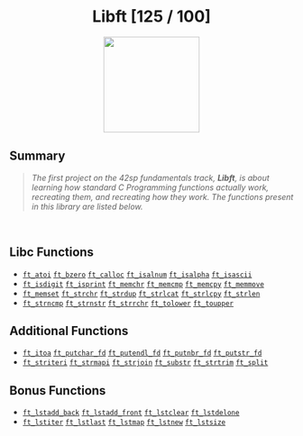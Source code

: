 <div align="center"><h1>Libft [125 / 100]</h1></div>

<div align="center">
   <a href="https://github.com/ArthurSobreira/42_libft" target="_blank">
      <img height=170 src="https://game.42sp.org.br/static/assets/achievements/libftm.png" hspace = "10">
   </a>
</div>

## Summary
> <i>The first project on the 42sp fundamentals track, <strong>Libft</strong>, is about</i>
> <i>learning how standard C Programming functions actually work, recreating them,</i>
> <i> and recreating how they work. The functions present in this library are listed below.</i>

<br>

## Libc Functions

* [`ft_atoi`](src/ft_atoi.c) [`ft_bzero`](src/ft_bzero.c) [`ft_calloc`](src/ft_calloc.c) [`ft_isalnum`](src/ft_isalnum.c) [`ft_isalpha`](src/ft_isalpha.c) [`ft_isascii`](src/ft_isascii.c)
* [`ft_isdigit`](src/ft_isdigit.c) [`ft_isprint`](src/ft_isprint.c) [`ft_memchr`](src/ft_memchr.c) [`ft_memcmp`](src/ft_memcmp.c) [`ft_memcpy`](src/ft_memcpy.c) [`ft_memmove`](src/ft_memmove.c)
* [`ft_memset`](src/ft_memset.c) [`ft_strchr`](src/ft_strchr.c) [`ft_strdup`](src/ft_strdup.c) [`ft_strlcat`](src/ft_strlcat.c) [`ft_strlcpy`](src/ft_strlcpy.c) [`ft_strlen`](src/ft_strlen.c)
* [`ft_strncmp`](src/ft_strncmp.c) [`ft_strnstr`](src/ft_strnstr.c) [`ft_strrchr`](src/ft_strrchr.c) [`ft_tolower`](src/ft_tolower.c) [`ft_toupper`](src/ft_toupper.c) 

## Additional Functions

* [`ft_itoa`](src/ft_itoa.c) [`ft_putchar_fd`](src/ft_putchar_fd.c) [`ft_putendl_fd`](src/ft_putendl_fd.c) [`ft_putnbr_fd`](src/ft_putnbr_fd.c) [`ft_putstr_fd`](src/ft_putstr_fd.c) 
* [`ft_striteri`](src/ft_striteri.c) [`ft_strmapi`](src/ft_strmapi.c) [`ft_strjoin`](src/ft_strjoin.c) [`ft_substr`](src/ft_substr.c) [`ft_strtrim`](src/ft_strtrim.c) [`ft_split`](src/ft_split.c)

## Bonus Functions

* [`ft_lstadd_back`](src/ft_lstadd_back_bonus.c) [`ft_lstadd_front`](src/ft_lstadd_front_bonus.c) [`ft_lstclear`](src/ft_lstclear_bonus.c) [`ft_lstdelone`](src/ft_lstdelone_bonus.c)
* [`ft_lstiter`](src/ft_lstiter_bonus.c) [`ft_lstlast`](src/ft_lstlast_bonus.c) [`ft_lstmap`](src/ft_lstmap_bonus.c) [`ft_lstnew`](src/ft_lstnew_bonus.c) [`ft_lstsize`](src/ft_lstsize_bonus.c) 


